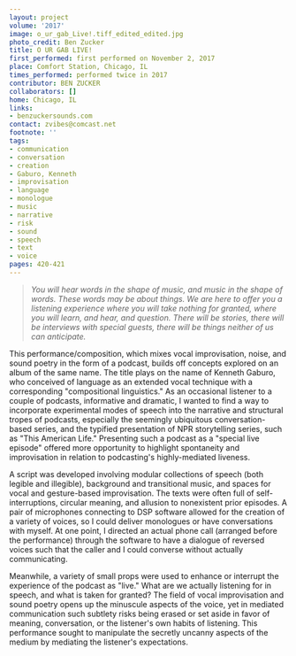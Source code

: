 ```yaml
---
layout: project
volume: '2017'
image: o_ur_gab_Live!.tiff_edited_edited.jpg
photo_credit: Ben Zucker
title: O UR GAB LIVE!
first_performed: first performed on November 2, 2017
place: Comfort Station, Chicago, IL
times_performed: performed twice in 2017
contributor: BEN ZUCKER
collaborators: []
home: Chicago, IL
links:
- benzuckersounds.com
contact: zvibes@comcast.net
footnote: ''
tags:
- communication
- conversation
- creation
- Gaburo, Kenneth
- improvisation
- language
- monologue
- music
- narrative
- risk
- sound
- speech
- text
- voice
pages: 420-421
---
```


> _You will hear words in the shape of music, and music in the shape of words. These words may be about things. We are here to offer you a listening experience where you will take nothing for granted, where you will learn, and hear, and question. There will be stories, there will be interviews with special guests, there will be things neither of us can anticipate._

This performance/composition, which mixes vocal improvisation, noise, and sound poetry in the form of a podcast, builds off concepts explored on an album of the same name. The title plays on the name of Kenneth Gaburo, who conceived of language as an extended vocal technique with a corresponding "compositional linguistics." As an occasional listener to a couple of podcasts, informative and dramatic, I wanted to find a way to incorporate experimental modes of speech into the narrative and structural tropes of podcasts, especially the seemingly ubiquitous conversation-based series, and the typified presentation of NPR storytelling series, such as "This American Life." Presenting such a podcast as a "special live episode" offered more opportunity to highlight spontaneity and improvisation in relation to podcasting's highly-mediated liveness.

A script was developed involving modular collections of speech (both legible and illegible), background and transitional music, and spaces for vocal and gesture-based improvisation. The texts were often full of self-interruptions, circular meaning, and allusion to nonexistent prior episodes. A pair of microphones connecting to DSP software allowed for the creation of a variety of voices, so I could deliver monologues or have conversations with myself. At one point, I directed an actual phone call (arranged before the performance) through the software to have a dialogue of reversed voices such that the caller and I could converse without actually communicating.

Meanwhile, a variety of small props were used to enhance or interrupt the experience of the podcast as "live." What are we actually listening for in speech, and what is taken for granted? The field of vocal improvisation and sound poetry opens up the minuscule aspects of the voice, yet in mediated communication such subtlety risks being erased or set aside in favor of meaning, conversation, or the listener's own habits of listening. This performance sought to manipulate the secretly uncanny aspects of the medium by mediating the listener's expectations.

